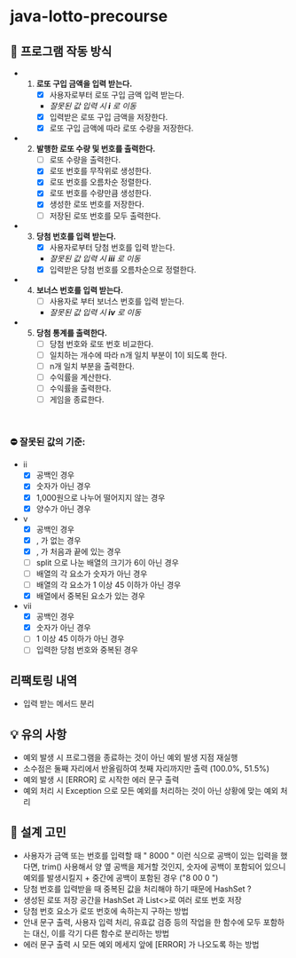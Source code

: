 # java-lotto-precourse
## 📜 프로그램 작동 방식
* 1. **로또 구입 금액을 입력 받는다.**
     - [x] 사용자로부터 로또 구입 금액 입력 받는다.
     -  _잘못된 값 입력 시 **i** 로 이동_
     - [x] 입력받은 로또 구입 금액을 저장한다.
     - [x] 로또 구입 금액에 따라 로또 수량을 저장한다.

* 2. **발행한 로또 수량 및 번호를 출력한다.**
     - [ ] 로또 수량을 출력한다.
     - [x] 로또 번호를 무작위로 생성한다.
     - [x] 로또 번호를 오름차순 정렬한다.
     - [x] 로또 번호를 수량만큼 생성한다.
     - [x] 생성한 로또 번호를 저장한다.
     - [ ] 저장된 로또 번호를 모두 출력한다.

* 3. **당첨 번호를 입력 받는다.**
     - [x] 사용자로부터 당첨 번호를 입력 받는다.
     -  _잘못된 값 입력 시 **iii** 로 이동_
     - [x] 입력받은 당첨 번호를 오름차순으로 정렬한다.

* 4. **보너스 번호를 입력 받는다.**
     - [ ] 사용자로 부터 보너스 번호를 입력 받는다.
     - _잘못된 값 입력 시 **iv** 로 이동_

* 5. **당첨 통계를 출력한다.**
     - [ ] 당첨 번호와 로또 번호 비교한다.
     - [ ] 일치하는 개수에 따라 n개 일치 부분이 1이 되도록 한다.
     - [ ] n개 일치 부분을 출력한다.
     - [ ] 수익률을 계산한다.
     - [ ] 수익률을 출력한다.
     - [ ] 게임을 종료한다.

<br>

### ⛔ 잘못된 값의 기준:
- ii
  - [x] 공백인 경우
  - [x] 숫자가 아닌 경우
  - [x] 1,000원으로 나누어 떨어지지 않는 경우
  - [x] 양수가 아닌 경우
- v
  - [x] 공백인 경우
  - [x] , 가 없는 경우
  - [x] , 가 처음과 끝에 있는 경우
  - [ ] split 으로 나눈 배열의 크기가 6이 아닌 경우
  - [ ] 배열의 각 요소가 숫자가 아닌 경우
  - [ ] 배열의 각 요소가 1 이상 45 이하가 아닌 경우
  - [x] 배열에서 중복된 요소가 있는 경우
- vii
  - [x] 공백인 경우
  - [x] 숫자가 아닌 경우
  - [ ] 1 이상 45 이하가 아닌 경우
  - [ ] 입력한 당첨 번호와 중복된 경우

## 리팩토링 내역
- 입력 받는 메서드 분리
 
## 💡 유의 사항
- 예외 발생 시 프로그램을 종료하는 것이 아닌 예외 발생 지점 재실행
- 소수점은 둘째 자리에서 반올림하여 첫째 자리까지만 출력 (100.0%, 51.5%)
- 예외 발생 시 [ERROR] 로 시작한 에러 문구 출력
- 예외 처리 시 Exception 으로 모든 예외를 처리하는 것이 아닌 상황에 맞는 예외 처리


## 🤔 설계 고민
- 사용자가 금액 또는 번호를 입력할 때 " 8000   " 이런 식으로 공백이 있는 입력을 했다면, trim() 사용해서 양 옆 공백을 제거할 것인지, 숫자에 공백이 포함되어 있으니 예외를 발생시킬지 + 중간에 공백이 포함된 경우 ("8 00   0  ")
- 당첨 번호를 입력받을 때 중복된 값을 처리해야 하기 때문에 HashSet ?
- 생성된 로또 저장 공간을 HashSet 과 List<>로 여러 로또 번호 저장
- 당첨 번호 요소가 로또 번호에 속하는지 구하는 방법
- 안내 문구 출력, 사용자 입력 처리, 유효값 검증 등의 작업을 한 함수에 모두 포함하는 대신, 이를 각기 다른 함수로 분리하는 방법
- 에러 문구 출력 시 모든 예외 메세지 앞에 [ERROR] 가 나오도록 하는 방법